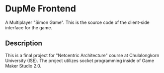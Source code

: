 # DupMe Frontend

A Multiplayer "Simon Game". This is the source code of the client-side interface for the game.

## Description

This is a final project for "Netcentric Architecture" course at Chulalongkorn University (ISE). The project utilizes socket programming inside of Game Maker Studio 2.0.
